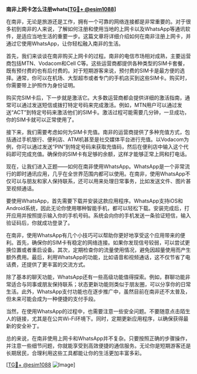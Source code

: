 **南非上网卡怎么注册whats[[TG💪+ @esim1088](https://t.me/s/esim1088)]**

在南非，无论是旅游还是工作，拥有一个可靠的网络连接都是非常重要的。对于很多初到南非的人来说，了解如何注册和使用当地的上网卡以及WhatsApp等通讯软件，是适应当地生活的重要一步。这篇文章将详细介绍如何在南非注册上网卡，并通过它使用WhatsApp，让你轻松融入南非的生活。

首先，我们来谈谈在南非购买上网卡的过程。南非的电信市场相对成熟，主要运营商包括MTN、Vodacom和Cell C等。这些运营商都提供各种类型的SIM卡套餐，既有预付费的也有后付费的。对于短期游客来说，预付费的SIM卡是最方便的选择。通常，你可以在机场、大型超市或者专门的手机店买到这些SIM卡。购买时，你需要带上护照作为身份证明。

购买完SIM卡后，下一步就是激活它。大多数运营商都会提供详细的激活指南，通常可以通过发送短信或拨打特定号码来完成激活。例如，MTN用户可以通过发送“ACT”到特定号码来激活他们的SIM卡。激活过程可能需要几分钟，一旦成功，你的SIM卡就可以正常使用了。

接下来，我们需要考虑如何为SIM卡充值。南非的运营商提供了多种充值方式，包括通过手机银行、便利店、ATM机甚至是社交媒体平台进行充值。以Vodacom为例，你可以通过发送“PIN”到特定号码来获取充值码，然后在便利店中输入这个代码即可完成充值。确保你的SIM卡有足够的余额，这样才能够正常上网和打电话。

现在，让我们进入正题——如何在南非使用WhatsApp。WhatsApp是一个非常流行的即时通讯应用，几乎在全世界范围内都可以使用。在南非，使用WhatsApp不仅可以与朋友和家人保持联系，还可以用来处理日常事务，比如发送文件、图片甚至视频通话。

要使用WhatsApp，首先需要下载并安装这款应用程序。WhatsApp支持iOS和Android系统，因此无论你使用哪种智能手机，都可以轻松下载。安装完成后，打开应用并按照提示输入你的手机号码。系统会向你的手机发送一条验证短信，输入验证码后，你就成功登录了。

在南非，使用WhatsApp有几个小技巧可以帮助你更好地享受这个应用带来的便利。首先，确保你的SIM卡有稳定的网络连接。如果你发现信号较弱，可以尝试更换位置或者重启设备。其次，定期检查你的流量使用情况，避免因超量使用而产生额外费用。最后，利用WhatsApp的功能，比如语音和视频通话，这不仅节省了电话费，还提供了更丰富的交流方式。

除了基本的聊天功能，WhatsApp还有一些高级功能值得探索。例如，群聊功能非常适合与同事或朋友保持联系；状态更新功能则类似于朋友圈，可以分享你的日常生活。此外，WhatsApp支付功能也在逐步推广中，虽然目前在南非还不太普及，但未来可能会成为一种便捷的支付手段。

当然，在使用WhatsApp的过程中，也需要注意一些安全问题。不要随意点击陌生人的链接，尤其是在公共Wi-Fi环境下。同时，定期更新应用程序，以确保获得最新的安全补丁。

总的来说，在南非使用上网卡和WhatsApp并不复杂。只要按照正确的步骤操作，并注意一些细节问题，你就能享受到高效便捷的通信服务。无论你是短期游客还是长期居民，合理利用这些工具都能让你的生活更加丰富多彩。

[[TG💪+ @esim1088](https://t.me/s/esim1088) ![Image](https://i.postimg.cc/4NQfJmqS/Snipaste-2025-05-13-00-14-12.png)]
